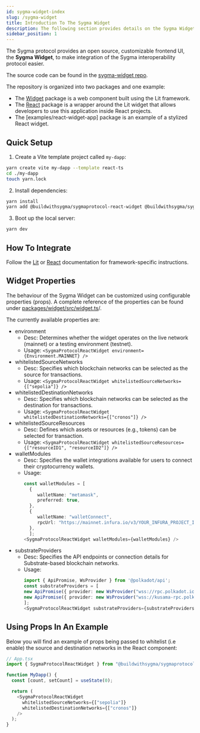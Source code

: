 ```yaml
---
id: sygma-widget-index
slug: /sygma-widget
title: Introduction To The Sygma Widget
description: The following section provides details on the Sygma Widget.
sidebar_position: 1
---
```


The Sygma protocol provides an open source, customizable frontend UI, the **Sygma Widget**, to make integration of the Sygma interoperability protocol easier.

The source code can be found in the [sygma-widget repo](https://github.com/sygmaprotocol/sygma-widget).

The repository is organized into two packages and one example:
- The [Widget](https://github.com/sygmaprotocol/sygma-widget/tree/main/packages/widget) package is a web component built using the Lit framework.
- The [React](https://github.com/sygmaprotocol/sygma-widget/tree/main/packages/react) package is a wrapper around the Lit widget that allows developers to use this application inside React projects. 
- The [examples/react-widget-app] package is an example of a stylized React widget.

## Quick Setup

1. Create a Vite template project called `my-dapp`:
   
```bash
yarn create vite my-dapp --template react-ts
cd ./my-dapp
touch yarn.lock
```

2. Install dependencies: 

```bash
yarn install
yarn add @buildwithsygma/sygmaprotocol-react-widget @buildwithsygma/sygma-sdk-core
``` 

3. Boot up the local server: 

```bash
yarn dev
```

## How To Integrate

Follow the [Lit](02-lit.md) or [React](03-react.md) documentation for framework-specific instructions.

## Widget Properties

The behaviour of the Sygma Widget can be customized using configurable properties (props). A complete reference of the properties can be found under [packages/widget/src/widget.ts](https://github.com/sygmaprotocol/sygma-widget/blob/main/packages/widget/src/widget.ts)/.

The currently available properties are:
- environment
  - Desc: Determines whether the widget operates on the live network (mainnet) or a testing environment (testnet). 
  - Usage: `<SygmaProtocolReactWidget environment={Environment.MAINNET} />`
- whitelistedSourceNetworks
  - Desc: Specifies which blockchain networks can be selected as the source for transactions.
  - Usage: `<SygmaProtocolReactWidget whitelistedSourceNetworks={["sepolia"]} />`
- whitelistedDestinationNetworks
  - Desc: Specifies which blockchain networks can be selected as the destination for transactions.
  - Usage: `<SygmaProtocolReactWidget whitelistedDestinationNetworks={["cronos"]} />`
- whitelistedSourceResources
  - Desc: Defines which assets or resources (e.g., tokens) can be selected for transaction.
  - Usage: `<SygmaProtocolReactWidget whitelistedSourceResources={["resourceID1", "resourceID2"]} />`
- walletModules
  - Desc: Specifies the wallet integrations available for users to connect their cryptocurrency wallets.
  - Usage:
    ```ts
    const walletModules = [
      {
         walletName: "metamask",
         preferred: true,
      },
      {
         walletName: "walletConnect",
         rpcUrl: "https://mainnet.infura.io/v3/YOUR_INFURA_PROJECT_ID",
      },
      ];
    <SygmaProtocolReactWidget walletModules={walletModules} />
    ```
- substrateProviders
  - Desc: Specifies the API endpoints or connection details for Substrate-based blockchain networks.
  - Usage:
    ```ts
    import { ApiPromise, WsProvider } from '@polkadot/api';
    const substrateProviders = [
    new ApiPromise({ provider: new WsProvider("wss://rpc.polkadot.io") }),
    new ApiPromise({ provider: new WsProvider("wss://kusama-rpc.polkadot.io") }),
    ];
    <SygmaProtocolReactWidget substrateProviders={substrateProviders} />
    ```

## Using Props In An Example

Below you will find an example of props being passed to whitelist (i.e enable) the source and destination networks in the React component: 

```ts
// App.tsx
import { SygmaProtocolReactWidget } from "@buildwithsygma/sygmaprotocol-react-widget";

function MyDapp() {
  const [count, setCount] = useState(0);

  return (
    <SygmaProtocolReactWidget
      whitelistedSourceNetworks={["sepolia"]}
      whitelistedDestinationNetworks={["cronos"]}
    />
  );
}
```

